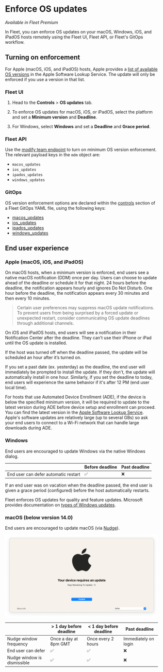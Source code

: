 # Enforce OS updates

_Available in Fleet Premium_

In Fleet, you can enforce OS updates on your macOS, Windows, iOS, and iPadOS hosts remotely using the Fleet UI, Fleet API, or Fleet's GitOps workflow.

## Turning on enforcement

For Apple (macOS, iOS, and iPadOS) hosts, Apple provides a [list of available OS versions](https://gdmf.apple.com/v2/pmv) in the Apple Software Lookup Service. The update will only be enforced if you use a version in that list.

### Fleet UI

1. Head to the **Controls** > **OS updates** tab.

2. To enforce OS updates for macOS, iOS, or iPadOS, select the platform and set a **Minimum version** and **Deadline**.

3. For Windows, select **Windows** and set a **Deadline** and **Grace period**.

### Fleet API

Use the [modify team endpoint](https://fleetdm.com/docs/rest-api/rest-api#modify-team) to turn on minimum OS version enforcement. The relevant payload keys in the `mdm` object are:
+ `macos_updates`
+ `ios_updates`
+ `ipados_updates`
+ `windows_updates`

### GitOps

OS version enforcement options are declared within the [controls](https://fleetdm.com/docs/configuration/yaml-files#controls) section of a Fleet GitOps YAML file, using the following keys: 
+ [macos_updates](https://fleetdm.com/docs/configuration/yaml-files#macos-updates)
+ [ios_updates](https://fleetdm.com/docs/configuration/yaml-files#ios-updates)
+ [ipados_updates](https://fleetdm.com/docs/configuration/yaml-files#ipados-updates)
+ [windows_updates](https://fleetdm.com/docs/configuration/yaml-files#windows-updates)

## End user experience

### Apple (macOS, iOS, and iPadOS)

On macOS hosts, when a minimum version is enforced, end users see a native macOS notification (DDM) once per day. Users can choose to update ahead of the deadline or schedule it for that night. 24 hours before the deadline, the notification appears hourly and ignores Do Not Disturb. One hour before the deadline, the notification appears every 30 minutes and then every 10 minutes.

> Certain user preferences may suppress macOS update notifications. To prevent users from being surprised by a forced update or unexpected restart, consider communicating OS update deadlines through additional channels.

On iOS and iPadOS hosts, end users will see a notification in their Notification Center after the deadline. They can’t use their iPhone or iPad until the OS update is installed.

If the host was turned off when the deadline passed, the update will be scheduled an hour after it’s turned on.

If you set a past date (ex. yesterday) as the deadline, the end user will immediately be prompted to install the update. If they don't, the update will automatically install in one hour. Similarly, if you set the deadline to today, end users will experience the same behavior if it's after 12 PM (end user local time).

For hosts that use Automated Device Enrollment (ADE), if the device is below the specified minimum version, it will be required to update to the latest version during ADE before device setup and enrollment can proceed. You can find the latest version in the [Apple Software Lookup Service](https://gdmf.apple.com/v2/pmv). Apple's software updates are relatively large (up to several GBs) so ask your end users to connect to a Wi-Fi network that can handle large downloads during ADE.

### Windows

End users are encouraged to update Windows via the native Windows dialog.

|                                           | Before deadline | Past deadline |
| ----------------------------------------- | ----------------| ------------- |
| End user can defer automatic restart      | ✅              | ❌            |

If an end user was on vacation when the deadline passed, the end user is given a grace period (configured) before the host automatically restarts.

Fleet enforces OS updates for quality and feature updates. Microsoft provides documentation on [types of Windows updates](https://learn.microsoft.com/en-us/windows/deployment/update/get-started-updates-channels-tools#types-of-updates).

### macOS (below version 14.0)

End users are encouraged to update macOS (via [Nudge](https://github.com/macadmins/nudge)).

![Nudge window](https://raw.githubusercontent.com/fleetdm/fleet/main/docs/images/nudge-window.png)

|                                      | > 1 day before deadline | < 1 day before deadline | Past deadline         |
| ------------------------------------ | ----------------------- | ----------------------- | --------------------- |
| Nudge window frequency               | Once a day at 8pm GMT   | Once every 2 hours      | Immediately on login  |
| End user can defer                   | ✅                      | ✅                      | ❌                    |
| Nudge window is dismissible          | ✅                      | ✅                      | ❌                    |

<meta name="category" value="guides">
<meta name="authorGitHubUsername" value="noahtalerman">
<meta name="authorFullName" value="Noah Talerman">
<meta name="publishedOn" value="2024-08-10">
<meta name="articleTitle" value="Enforce OS updates">
<meta name="description" value="Learn how to manage OS updates on macOS, Windows, iOS, and iPadOS devices.">
